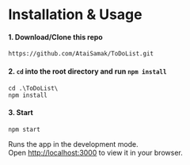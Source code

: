 # Installation & Usage

#### 1. Download/Clone this repo
```
https://github.com/AtaiSamak/ToDoList.git
```

#### 2. `cd` into the root directory and run `npm install`
```
cd .\ToDoList\
npm install
```

#### 3. Start
```
npm start
```
Runs the app in the development mode.\
Open [http://localhost:3000](http://localhost:3000) to view it in your browser.
